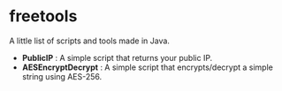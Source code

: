 # freetools

A little list of scripts and tools made in Java.

- **PublicIP** :  A simple script that returns your public IP.
- **AESEncryptDecrypt** :  A simple script that encrypts/decrypt a simple string using AES-256.
